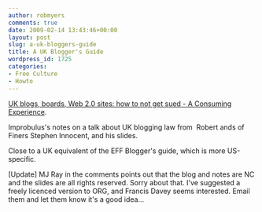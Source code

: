 ```yaml
---
author: robmyers
comments: true
date: 2009-02-14 13:43:46+00:00
layout: post
slug: a-uk-bloggers-guide
title: A UK Blogger's Guide
wordpress_id: 1725
categories:
- Free Culture
- Howto
---
```


[UK blogs, boards, Web 2.0 sites: how to not get sued - A Consuming Experience](http://www.consumingexperience.com/2008/01/uk-blogs-boards-web-20-sites-how-to-not.html).  
  
Improbulus's notes on a talk about UK blogging law from  Robert ands of Finers Stephen Innocent, and his slides.  
  
Close to a UK equivalent of the EFF Blogger's guide, which is more US-specific.  
  
[Update] MJ Ray in the comments points out that the blog and notes are NC and the slides are all rights reserved. Sorry about that. I've suggested a freely licenced version to ORG, and Francis Davey seems interested. Email them and let them know it's a good idea...

